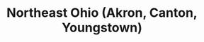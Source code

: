 ---
featured: true
time: 6:00pm EST
title: Northeast Ohio (Akron, Canton, Youngstown) 
registration: false
---
